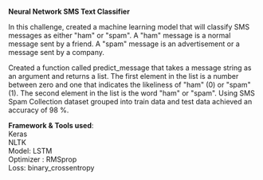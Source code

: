 **Neural Network SMS Text Classifier**<br/>

In this challenge, created a machine learning model that will classify SMS messages as either "ham" or "spam". A "ham" message is a normal message sent by a friend. A "spam" message is an advertisement or a message sent by a company.

Created a function called predict_message that takes a message string as an argument and returns a list. The first element in the list is a number between zero and one that indicates the likeliness of "ham" (0) or "spam" (1). The second element in the list is the word "ham" or "spam". Using SMS Spam Collection dataset grouped into train data and test data achieved an accuracy of 98 %.<br/>

**Framework & Tools used**:<br/>
Keras<br/>
NLTK<br/>
Model: LSTM<br/>
Optimizer : RMSprop<br/>
Loss: binary_crossentropy<br/>
